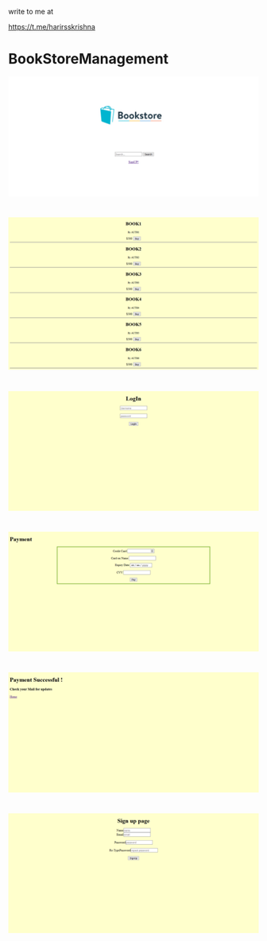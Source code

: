 
write to me at 

https://t.me/harirsskrishna

# BookStoreManagement


![Alt text]( https://github.com/RAVURISREESAIHARIKRISHNA/BookStoreManagement/blob/master/Auxiliary%20Files/Screenshot-2018-2-4%20Book%20Store.png "index.html")

#


![Alt text]( https://github.com/RAVURISREESAIHARIKRISHNA/BookStoreManagement/blob/master/Auxiliary%20Files/Screenshot-2018-1-31%20Search(1).png "Search Results")


#


![Alt text]( https://github.com/RAVURISREESAIHARIKRISHNA/BookStoreManagement/blob/master/Auxiliary%20Files/Screenshot-2018-1-31%20login%20in%20page.png "Log In Page")

#



![Alt text]( https://github.com/RAVURISREESAIHARIKRISHNA/BookStoreManagement/blob/master/Auxiliary%20Files/Screenshot-2018-1-31%20Payment.png "Payment")

#


![Alt text]( https://github.com/RAVURISREESAIHARIKRISHNA/BookStoreManagement/blob/master/Auxiliary%20Files/Screenshot-2018-1-31%20Successful.png "Success")


#



![Alt text]( https://github.com/RAVURISREESAIHARIKRISHNA/BookStoreManagement/blob/master/Auxiliary%20Files/Screenshot-2018-1-31%20SignUp%20page.png "Sign Up page")
